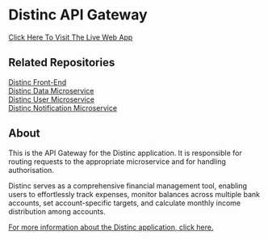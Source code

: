 # Distinc API Gateway

<a href="https://www.distinc.co.uk" target="_blank">
   Click Here To Visit The Live Web App 
</a>
<br>

## Related Repositories

<a href="https://github.com/SaoodCS/DistInc-PWA-React-TypeScript-Front-End?tab=readme-ov-file#distinc-web-application" target="_blank">
   Distinc Front-End
</a>
<br>
<a href="https://github.com/SaoodCS/Distinc-Data-Microservice?tab=readme-ov-file#distinc-data-microservice" target="_blank">
   Distinc Data Microservice
</a>
<br>
<a href="https://github.com/SaoodCS/Distinc-User-Microservice?tab=readme-ov-file#distinc-user-microservice" target="_blank">
   Distinc User Microservice
</a>
<br>
<a href="https://github.com/SaoodCS/Distinc-Notification-Microservice?tab=readme-ov-file#distinc-notification-microservice" target="_blank">
   Distinc Notification Microservice
</a>
<br>

## About

This is the API Gateway for the Distinc application. It is responsible for routing requests to the appropriate microservice and for handling authorisation.

Distinc serves as a comprehensive financial management tool, enabling users to effortlessly track expenses, monitor balances across multiple bank accounts, set account-specific targets, and calculate monthly income distribution among accounts.

<a href="https://github.com/SaoodCS/DistInc-PWA-React-TypeScript-Front-End?tab=readme-ov-file#distinc-web-application" target="_blank">
   For more information about the Distinc application, click here.
</a>
